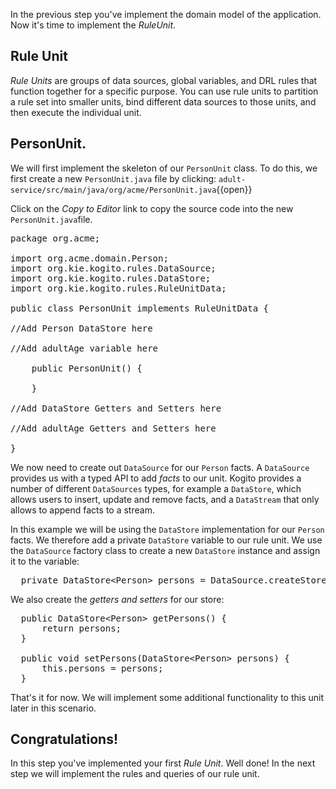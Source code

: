 In the previous step you've implement the domain model of the application. Now it's time to implement the _RuleUnit_.

## Rule Unit

_Rule Units_ are groups of data sources, global variables, and DRL rules that function together for a specific purpose. You can use rule units to partition a rule set into smaller units, bind different data sources to those units, and then execute the individual unit.

## PersonUnit.

We will first implement the skeleton of our `PersonUnit` class. To do this, we first create a new `PersonUnit.java` file by clicking: `adult-service/src/main/java/org/acme/PersonUnit.java`{{open}}

Click on the _Copy to Editor_ link to copy the source code into the new `PersonUnit.java`file.

<pre class="file" data-filename="./adult-service/src/main/java/org/acme/PersonUnit.java" data-target="replace">
package org.acme;

import org.acme.domain.Person;
import org.kie.kogito.rules.DataSource;
import org.kie.kogito.rules.DataStore;
import org.kie.kogito.rules.RuleUnitData;

public class PersonUnit implements RuleUnitData {

//Add Person DataStore here

//Add adultAge variable here

    public PersonUnit() {

    }

//Add DataStore Getters and Setters here

//Add adultAge Getters and Setters here

}
</pre>

We now need to create out `DataSource` for our `Person` facts. A `DataSource` provides us with a typed API to add _facts_ to our unit. Kogito provides a number of different `DataSources` types, for example a `DataStore`, which allows users to insert, update and remove facts, and a `DataStream` that only allows to append facts to a stream.

In this example we will be using the `DataStore` implementation for our `Person` facts. We therefore add a private `DataStore` variable to our rule unit. We use the `DataSource` factory class to create a new `DataStore` instance and assign it to the variable:

<pre class="file" data-filename="./adult-service/src/main/java/org/acme/PersonUnit.java" data-target="insert" data-marker="//Add Person DataStore here">
  private DataStore&lt;Person&gt; persons = DataSource.createStore();
</pre>

We also create the _getters and setters_ for our store:

<pre class="file" data-filename="./adult-service/src/main/java/org/acme/PersonUnit.java" data-target="insert" data-marker="//Add DataStore Getters and Setters here">
  public DataStore&lt;Person&gt; getPersons() {
      return persons;
  }

  public void setPersons(DataStore&lt;Person&gt; persons) {
      this.persons = persons;
  }
</pre>

That's it for now. We will implement some additional functionality to this unit later in this scenario.

## Congratulations!

In this step you've implemented your first _Rule Unit_. Well done! In the next step we will implement the rules and queries of our rule unit.
